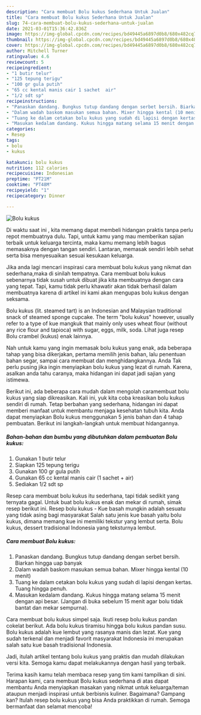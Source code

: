 ```yaml
---
description: "Cara membuat Bolu kukus Sederhana Untuk Jualan"
title: "Cara membuat Bolu kukus Sederhana Untuk Jualan"
slug: 74-cara-membuat-bolu-kukus-sederhana-untuk-jualan
date: 2021-03-01T15:36:42.836Z
image: https://img-global.cpcdn.com/recipes/bd49445a6897d0b8/680x482cq70/bolu-kukus-foto-resep-utama.jpg
thumbnail: https://img-global.cpcdn.com/recipes/bd49445a6897d0b8/680x482cq70/bolu-kukus-foto-resep-utama.jpg
cover: https://img-global.cpcdn.com/recipes/bd49445a6897d0b8/680x482cq70/bolu-kukus-foto-resep-utama.jpg
author: Mitchell Turner
ratingvalue: 4.6
reviewcount: 5
recipeingredient:
- "1 butir telur"
- "125 tepung terigu"
- "100 gr gula putih"
- "65 cc kental manis cair 1 sachet  air"
- "1/2 sdt sp"
recipeinstructions:
- "Panaskan dandang. Bungkus tutup dandang dengan serbet bersih. Biarkan hingga uap banyak"
- "Dalam wadah baskom masukan semua bahan. Mixer hingga kental (10 menit)"
- "Tuang ke dalam cetakan bolu kukus yang sudah di lapisi dengan kertas. Tuang hingga penuh."
- "Masukan kedalam dandang. Kukus hingga matang selama 15 menit dengan api besar. (Jangan di buka sebelum 15 menit agar bolu tidak bantat dan mekar sempurna)."
categories:
- Resep
tags:
- bolu
- kukus

katakunci: bolu kukus 
nutrition: 112 calories
recipecuisine: Indonesian
preptime: "PT21M"
cooktime: "PT48M"
recipeyield: "1"
recipecategory: Dinner

---
```



![Bolu kukus](https://img-global.cpcdn.com/recipes/bd49445a6897d0b8/680x482cq70/bolu-kukus-foto-resep-utama.jpg)

Di waktu  saat ini , kita memang dapat membeli hidangan praktis tanpa perlu repot membuatnya dulu. Tapi, untuk kamu yang mau memberikan sajian terbaik untuk keluarga tercinta, maka kamu memang lebih bagus memasaknya dengan tangan sendiri. Lantaran, memasak sendiri lebih sehat serta bisa menyesuaikan sesuai kesukaan keluarga.

Jika anda lagi mencari inspirasi cara membuat bolu kukus yang nikmat dan sederhana,maka di sinilah tempatnya. Cara membuat bolu kukus  sebenarnya tidak susah untuk dibuat jika kita membuatnya dengan cara yang tepat. Tapi, kamu tidak perlu khawatir akan tidak berhasil dalam membuatnya 
karena di artikel ini kami akan mengupas bolu kukus dengan seksama.  

Bolu kukus (lit. steamed tart) is an Indonesian and Malaysian traditional snack of steamed sponge cupcake. The term &#34;bolu kukus&#34; however, usually refer to a type of kue mangkuk that mainly only uses wheat flour (without any rice flour and tapioca) with sugar, eggs, milk, soda. Lihat juga resep Bolu crambel (kukus) enak lainnya.

Nah untuk kamu yang ingin memasak bolu kukus yang enak, ada beberapa tahap yang bisa dikerjakan, pertama memilih jenis bahan, lalu penentuan bahan segar, sampai cara membuat dan menghidangkannya. Anda Tak perlu pusing jika ingin menyiapkan bolu kukus yang lezat di rumah. Karena, asalkan anda  tahu caranya, maka hidangan ini dapat jadi sajian yang istimewa.

Berikut ini, ada beberapa cara mudah dalam mengolah caramembuat bolu kukus yang siap dikreasikan. Kali ini, yuk kita coba kreasikan bolu kukus sendiri di rumah. Tetap berbahan yang sederhana, hidangan ini dapat memberi manfaat untuk membantu menjaga kesehatan tubuh kita. Anda dapat menyiapkan Bolu kukus menggunakan 5 jenis bahan dan 4 tahap pembuatan. Berikut ini langkah-langkah untuk membuat hidangannya.

<!--inarticleads1-->

##### Bahan-bahan dan bumbu yang dibutuhkan dalam pembuatan Bolu kukus:

1. Gunakan 1 butir telur
1. Siapkan 125 tepung terigu
1. Gunakan 100 gr gula putih
1. Gunakan 65 cc kental manis cair (1 sachet + air)
1. Sediakan 1/2 sdt sp


Resep cara membuat bolu kukus itu sederhana, tapi tidak sedikit yang ternyata gagal. Untuk buat bolu kukus enak dan mekar di rumah, simak resep berikut ini. Resep bolu kukus - Kue basah mungkin adalah sesuatu yang tidak asing bagi masyarakat Salah satu jenis kue basah yaitu bolu kukus, dimana memang kue ini memiliki tekstur yang lembut serta. Bolu kukus, dessert tradisional Indonesia yang teksturnya lembut. 

<!--inarticleads2-->

##### Cara membuat Bolu kukus:

1. Panaskan dandang. Bungkus tutup dandang dengan serbet bersih. Biarkan hingga uap banyak
1. Dalam wadah baskom masukan semua bahan. Mixer hingga kental (10 menit)
1. Tuang ke dalam cetakan bolu kukus yang sudah di lapisi dengan kertas. Tuang hingga penuh.
1. Masukan kedalam dandang. Kukus hingga matang selama 15 menit dengan api besar. (Jangan di buka sebelum 15 menit agar bolu tidak bantat dan mekar sempurna).


Cara membuat bolu kukus simpel saja. Ikuti resep bolu kukus pandan cokelat berikut. Ada bolu kukus tiramisu hingga bolu kukus pandan susu. Bolu kukus adalah kue lembut yang rasanya manis dan lezat. Kue yang sudah terkenal dan menjadi favorit masyarakat Indonesia ini merupakan salah satu kue basah tradisional Indonesia. 

Jadi, itulah artikel tentang  bolu kukus  yang praktis dan mudah dilakukan versi kita. Semoga kamu dapat melakukannya dengan hasil yang terbaik. 

Terima kasih kamu telah membaca resep yang tim kami tampilkan di sini. Harapan kami, cara membuat  Bolu kukus sederhana di atas dapat membantu Anda menyiapkan masakan yang nikmat untuk keluarga/teman ataupun menjadi inspirasi untuk berbisnis kuliner. Bagaimana? Gampang kan? Itulah resep bolu kukus yang bisa Anda praktikkan di rumah. Semoga bermanfaat dan selamat mencoba!

